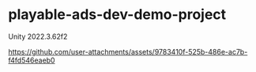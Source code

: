 # playable-ads-dev-demo-project

Unity 2022.3.62f2



https://github.com/user-attachments/assets/9783410f-525b-486e-ac7b-f4fd546eaeb0

